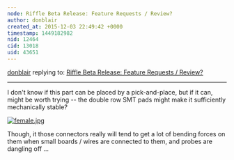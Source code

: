 ```yaml
---
node: Riffle Beta Release: Feature Requests / Review? 
author: donblair
created_at: 2015-12-03 22:49:42 +0000
timestamp: 1449182982
nid: 12464
cid: 13018
uid: 43651
---
```




[donblair](../profile/donblair) replying to: [Riffle Beta Release: Feature Requests / Review? ](../notes/donblair/11-30-2015/riffle-beta-release-feature-requests-review)

----
I don't know if this part can be placed by a pick-and-place, but if it can, might be worth trying -- the double row SMT pads might make it sufficiently mechanically stable?

[![female.jpg](//i.publiclab.org/system/images/photos/000/013/186/medium/female.jpg)](//i.publiclab.org/system/images/photos/000/013/186/original/female.jpg)

Though, it those connectors really will tend to get a lot of bending forces on them when small boards / wires are connected to them, and probes are dangling off ... 

